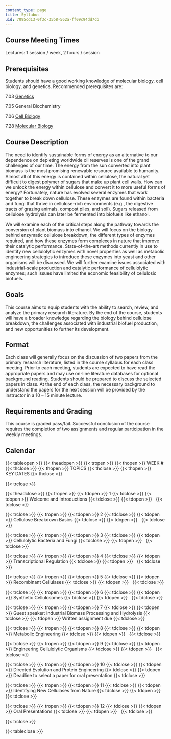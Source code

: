 ```yaml
---
content_type: page
title: Syllabus
uid: 7095cd13-0f3c-35b8-562a-ff09c94dd7cb
---
```


Course Meeting Times
--------------------

Lectures: 1 session / week, 2 hours / session

Prerequisites
-------------

Students should have a good working knowledge of molecular biology, cell biology, and genetics. Recommended prerequisites are:

7.03 [Genetics](/courses/7-03-genetics-fall-2004)

7.05 General Biochemistry

7.06 [Cell Biology](/courses/7-06-cell-biology-spring-2007)

7.28 [Molecular Biology](/courses/7-28-molecular-biology-spring-2005)

Course Description
------------------

The need to identify sustainable forms of energy as an alternative to our dependence on depleting worldwide oil reserves is one of the grand challenges of our time. The energy from the sun converted into plant biomass is the most promising renewable resource available to humanity. Almost all of this energy is contained within cellulose, the natural yet difficult to digest polymer of sugars that make up plant cell walls. How can we unlock the energy within cellulose and convert it to more useful forms of energy? Fortunately, nature has evolved several enzymes that work together to break down cellulose. These enzymes are found within bacteria and fungi that thrive in cellulose-rich environments (e.g., the digestive tracts of grazing animals, compost piles, and soil). Sugars released from cellulose hydrolysis can later be fermented into biofuels like ethanol.

We will examine each of the critical steps along the pathway towards the conversion of plant biomass into ethanol. We will focus on the biology behind enzymatic cellulose breakdown, the different types of enzymes required, and how these enzymes form complexes in nature that improve their catalytic performance. State-of-the-art methods currently in use to identify new cellulolytic enzymes with novel properties as well as metabolic engineering strategies to introduce these enzymes into yeast and other organisms will be discussed. We will further examine issues associated with industrial-scale production and catalytic performance of cellulolytic enzymes; such issues have limited the economic feasibility of cellulosic biofuels.

Goals
-----

This course aims to equip students with the ability to search, review, and analyze the primary research literature. By the end of the course, students will have a broader knowledge regarding the biology behind cellulose breakdown, the challenges associated with industrial biofuel production, and new opportunities to further its development.

Format
------

Each class will generally focus on the discussion of two papers from the primary research literature, listed in the course syllabus for each class meeting. Prior to each meeting, students are expected to have read the appropriate papers and may use on-line literature databases for optional background reading. Students should be prepared to discuss the selected papers in class. At the end of each class, the necessary background to understand the papers for the next session will be provided by the instructor in a 10 – 15 minute lecture.

Requirements and Grading
------------------------

This course is graded pass/fail. Successful conclusion of the course requires the completion of two assignments and regular participation in the weekly meetings.

Calendar
--------

{{< tableopen >}}
{{< theadopen >}}
{{< tropen >}}
{{< thopen >}}
WEEK #
{{< thclose >}}
{{< thopen >}}
TOPICS
{{< thclose >}}
{{< thopen >}}
KEY DATES
{{< thclose >}}

{{< trclose >}}

{{< theadclose >}}
{{< tropen >}}
{{< tdopen >}}
1
{{< tdclose >}}
{{< tdopen >}}
Welcome and Introductions
{{< tdclose >}}
{{< tdopen >}}
 
{{< tdclose >}}

{{< trclose >}}
{{< tropen >}}
{{< tdopen >}}
2
{{< tdclose >}}
{{< tdopen >}}
Cellulose Breakdown Basics
{{< tdclose >}}
{{< tdopen >}}
 
{{< tdclose >}}

{{< trclose >}}
{{< tropen >}}
{{< tdopen >}}
3
{{< tdclose >}}
{{< tdopen >}}
Cellulolytic Bacteria and Fungi
{{< tdclose >}}
{{< tdopen >}}
 
{{< tdclose >}}

{{< trclose >}}
{{< tropen >}}
{{< tdopen >}}
4
{{< tdclose >}}
{{< tdopen >}}
Transcriptional Regulation
{{< tdclose >}}
{{< tdopen >}}
 
{{< tdclose >}}

{{< trclose >}}
{{< tropen >}}
{{< tdopen >}}
5
{{< tdclose >}}
{{< tdopen >}}
Recombinant Cellulases
{{< tdclose >}}
{{< tdopen >}}
 
{{< tdclose >}}

{{< trclose >}}
{{< tropen >}}
{{< tdopen >}}
6
{{< tdclose >}}
{{< tdopen >}}
Synthetic Cellulosomes
{{< tdclose >}}
{{< tdopen >}}
 
{{< tdclose >}}

{{< trclose >}}
{{< tropen >}}
{{< tdopen >}}
7
{{< tdclose >}}
{{< tdopen >}}
Guest speaker: Industrial Biomass Processing and Hydrolysis
{{< tdclose >}}
{{< tdopen >}}
Written assignment due
{{< tdclose >}}

{{< trclose >}}
{{< tropen >}}
{{< tdopen >}}
8
{{< tdclose >}}
{{< tdopen >}}
Metabolic Engineering
{{< tdclose >}}
{{< tdopen >}}
 
{{< tdclose >}}

{{< trclose >}}
{{< tropen >}}
{{< tdopen >}}
9
{{< tdclose >}}
{{< tdopen >}}
Engineering Cellulolytic Organisms
{{< tdclose >}}
{{< tdopen >}}
 
{{< tdclose >}}

{{< trclose >}}
{{< tropen >}}
{{< tdopen >}}
10
{{< tdclose >}}
{{< tdopen >}}
Directed Evolution and Protein Engineering
{{< tdclose >}}
{{< tdopen >}}
Deadline to select a paper for oral presentation
{{< tdclose >}}

{{< trclose >}}
{{< tropen >}}
{{< tdopen >}}
11
{{< tdclose >}}
{{< tdopen >}}
Identifying New Cellulases from Nature
{{< tdclose >}}
{{< tdopen >}}
 
{{< tdclose >}}

{{< trclose >}}
{{< tropen >}}
{{< tdopen >}}
12
{{< tdclose >}}
{{< tdopen >}}
Oral Presentations
{{< tdclose >}}
{{< tdopen >}}
 
{{< tdclose >}}

{{< trclose >}}

{{< tableclose >}}